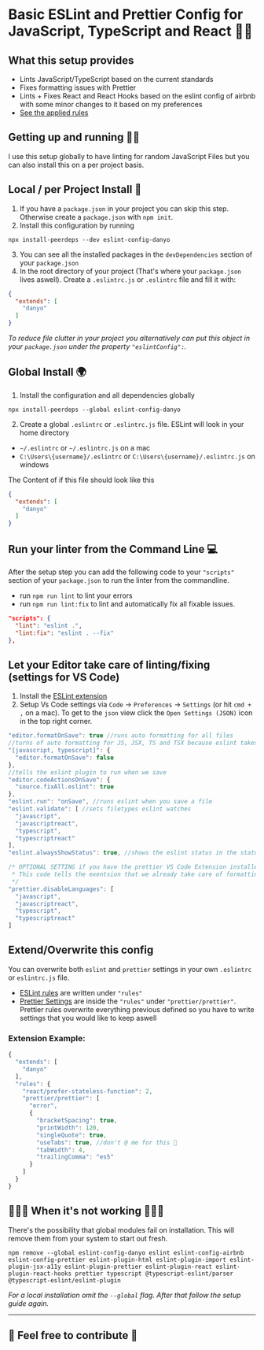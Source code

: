 # Basic ESLint and Prettier Config for JavaScript, TypeScript and React 👨‍💻

## What this setup provides

* Lints JavaScript/TypeScript based on the current standards
* Fixes formatting issues with Prettier
* Lints + Fixes React and React Hooks based on the eslint config of airbnb with some minor changes to it based on my preferences
* [See the applied rules](https://github.com/d4ny0/eslint-config-danyo/blob/master/.eslintrc.js)

## Getting up and running 🏃‍♂️

I use this setup globally to have linting for random JavaScript Files but you can also install this on a per project basis.

## Local / per Project Install 📂

1. If you have a `package.json` in your project you can skip this step. Otherwise create a `package.json` with `npm init`.
2. Install this configuration by running
```
npx install-peerdeps --dev eslint-config-danyo
```
3. You can see all the installed packages in the `devDependencies` section of your `package.json`
4. In the root directory of your project (That's where your `package.json` lives aswell). Create a `.eslintrc.js` or `.eslintrc` file and fill it with:

```json
{
  "extends": [
    "danyo"
  ]
}
```
*To reduce file clutter in your project you alternatively can put this object in your `package.json` under the property `"eslintConfig":`.*

## Global Install 🌍

1. Install the configuration and all dependencies globally
```
npx install-peerdeps --global eslint-config-danyo
```
2. Create a global `.eslintrc` or `.eslintrc.js` file. ESLint will look in your home directory
* `~/.eslintrc` or `~/.eslintrc.js` on a mac
* `C:\Users\{username}/.eslintrc` or `C:\Users\{username}/.eslintrc.js` on windows

The Content of if this file should look like this

```json
{
  "extends": [
    "danyo"
  ]
}
```

## Run your linter from the Command Line 💻

After the setup step you can add the following code to your `"scripts"` section of your `package.json` to run the linter from the commandline.
* run `npm run lint` to lint your errors
* run `npm run lint:fix` to lint and automatically fix all fixable issues.

```json
"scripts": {
  "lint": "eslint .",
  "lint:fix": "eslint . --fix"
},
```

## Let your Editor take care of linting/fixing (settings for VS Code)

1. Install the [ESLint extension](https://marketplace.visualstudio.com/items?itemName=dbaeumer.vscode-eslint)
2. Setup Vs Code settings via `Code` → `Preferences` → `Settings` (or hit `cmd + ,` on a mac). To get to the `json` view click the `Open Settings (JSON)` icon in the top right corner.

```js
"editor.formatOnSave": true //runs auto formatting for all files
//turns of auto formatting for JS, JSX, TS and TSX because eslint takes care of this
"[javascript, typescript]": {
  "editor.formatOnSave": false
},
//tells the eslint plugin to run when we save
"editor.codeActionsOnSave": {
  "source.fixAll.eslint": true
},
"eslint.run": "onSave", //runs eslint when you save a file
"eslint.validate": [ //sets filetypes eslint watches
  "javascript",
  "javascriptreact",
  "typescript",
  "typescriptreact"
],
"eslint.alwaysShowStatus": true, //shows the eslint status in the status bar

/* OPTIONAL SETTING if you have the prettier VS Code Extension installed
 * This code tells the exentsion that we already take care of formatting these filetypes
 */
"prettier.disableLanguages": [
  "javascript",
  "javascriptreact",
  "typescript",
  "typescriptreact"
]
```
## Extend/Overwrite this config

You can overwrite both `eslint` and `prettier` settings in your own `.eslintrc` or `eslintrc.js` file.
* [ESLint rules](https://eslint.org/docs/rules/) are written under `"rules"`
* [Prettier Settings]() are inside the `"rules"` under `"prettier/prettier"`. Prettier rules overwrite everything previous defined so you have to write settings that you would like to keep aswell

### Extension Example:
```js
{
  "extends": [
    "danyo"
  ],
  "rules": {
    "react/prefer-stateless-function": 2,
    "prettier/prettier": [
      "error",
      {
        "bracketSpacing": true,
        "printWidth": 120,
        "singleQuote": true,
        "useTabs": true, //don't @ me for this 👾
        "tabWidth": 4,
        "trailingComma": "es5"
      }
    ]
  }
}
```


## 💩💩💩 When it's not working 💩💩💩

There's the possibility that global modules fail on installation. This will remove them from your system to start out fresh.

```
npm remove --global eslint-config-danyo eslint eslint-config-airbnb eslint-config-prettier eslint-plugin-html eslint-plugin-import eslint-plugin-jsx-a11y eslint-plugin-prettier eslint-plugin-react eslint-plugin-react-hooks prettier typescript @typescript-eslint/parser @typescript-eslint/eslint-plugin
```
*For a local installation omit the `--global` flag. After that follow the setup guide again.*

---
## **🙌 Feel free to contribute 🙌**
